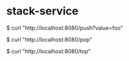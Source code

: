 # stack-service

$ curl "http://localhost:8080/push?value=foo"

$ curl "http://localhost:8080/pop"

$ curl "http://localhost:8080/top"
